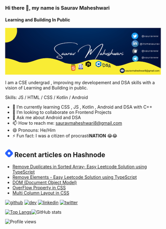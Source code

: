 ### Hi there 👋, my name is Saurav Maheshwari
#### Learning and Building In Public
![Learning and Building In Public](/resources/newbanner.png)

I am a CSE undergrad , improving my developement and DSA skills with a vision of Learning and Building in public. 

Skills:  JS / HTML / CSS / Kotlin / Android

- 🌱 I’m currently learning CSS , JS , Kotlin , Android  and DSA with C++ 
- 👯 I’m looking to collaborate on Frontend Projects 
- 💬 Ask me about Android and DSA 
- 📫 How to reach me: sauravmaheshwari8@gmail.com 
- 😄 Pronouns: He/Him 
- ⚡ Fun fact: I was a citizen of procrasti**NATION** 😂😂 

## <a href="https://xauravww.hashnode.dev/"><img src="https://github.com/FrancescoXX/FrancescoXX/blob/main/CDyAuTy75.png" title="Hashnode" alt="Hashnode blog" width="25"/></a> Recent articles on Hashnode

 <!-- BLOG-POST-LIST:START -->
- [Remove Duplicates in Sorted Array- Easy Leetcode Solution using TypeScript](https://xauravww.hashnode.dev/remove-duplicates-in-sorted-array-easy-leetcode-solution-using-typescript)
- [Remove Elements - Easy  Leetcode Solution using TypeScript](https://xauravww.hashnode.dev/remove-elements-easy-leetcode-solution-using-typescript)
- [DOM &lpar;Document Object Model&rpar;](https://xauravww.hashnode.dev/dom-document-object-model)
- [OverFlow Property in CSS](https://xauravww.hashnode.dev/overflow-property-in-css)
- [Multi Column Layout in CSS](https://xauravww.hashnode.dev/multi-column-layout-in-css)
<!-- BLOG-POST-LIST:END -->
[<img src='https://cdn.jsdelivr.net/npm/simple-icons@3.0.1/icons/github.svg' alt='github' height='40'>](https://github.com/xauravww)  [<img src='https://cdn.jsdelivr.net/npm/simple-icons@3.0.1/icons/hashnode.svg' alt='dev' height='40'>](xauravww)  [<img src='https://cdn.jsdelivr.net/npm/simple-icons@3.0.1/icons/linkedin.svg' alt='linkedin' height='40'>](https://www.linkedin.com/in/itsmesaurav/)  [<img src='https://cdn.jsdelivr.net/npm/simple-icons@3.0.1/icons/twitter.svg' alt='twitter' height='40'>](https://twitter.com/xauravww)  

[![Top Langs](https://github-readme-stats.vercel.app/api/top-langs/?username=xauravww)](https://github.com/anuraghazra/github-readme-stats)![GitHub stats](https://github-readme-stats.vercel.app/api?username=xauravww&show_icons=true)  

![Profile views](https://gpvc.arturio.dev/xauravww)  
